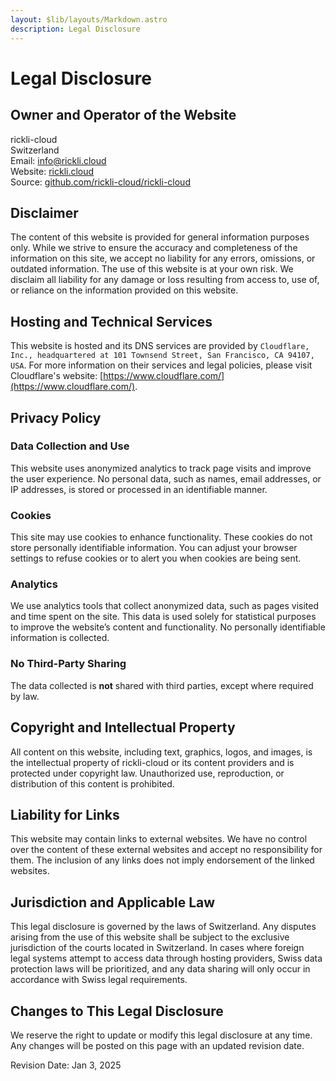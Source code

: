 ```yaml
---
layout: $lib/layouts/Markdown.astro
description: Legal Disclosure
---
```


# Legal Disclosure

## Owner and Operator of the Website

rickli-cloud  
Switzerland  
Email: [info@rickli.cloud](mailto:info@rickli.cloud)  
Website: [rickli.cloud](https://rickli.cloud)  
Source: [github.com/rickli-cloud/rickli-cloud](https://github.com/rickli-cloud/rickli-cloud)

## Disclaimer

The content of this website is provided for general information purposes only. While we strive to ensure the accuracy and completeness of the information on this site, we accept no liability for any errors, omissions, or outdated information. The use of this website is at your own risk. We disclaim all liability for any damage or loss resulting from access to, use of, or reliance on the information provided on this website.

## Hosting and Technical Services

This website is hosted and its DNS services are provided by `Cloudflare, Inc., headquartered at 101 Townsend Street, San Francisco, CA 94107, USA`. For more information on their services and legal policies, please visit Cloudflare's website: [https://www.cloudflare.com/](https://www.cloudflare.com/).

## Privacy Policy

### Data Collection and Use

This website uses anonymized analytics to track page visits and improve the user experience. No personal data, such as names, email addresses, or IP addresses, is stored or processed in an identifiable manner.

### Cookies

This site may use cookies to enhance functionality. These cookies do not store personally identifiable information. You can adjust your browser settings to refuse cookies or to alert you when cookies are being sent.

### Analytics

We use analytics tools that collect anonymized data, such as pages visited and time spent on the site. This data is used solely for statistical purposes to improve the website’s content and functionality. No personally identifiable information is collected.

### No Third-Party Sharing

The data collected is **not** shared with third parties, except where required by law.

## Copyright and Intellectual Property

All content on this website, including text, graphics, logos, and images, is the intellectual property of rickli-cloud or its content providers and is protected under copyright law. Unauthorized use, reproduction, or distribution of this content is prohibited.

## Liability for Links

This website may contain links to external websites. We have no control over the content of these external websites and accept no responsibility for them. The inclusion of any links does not imply endorsement of the linked websites.

## Jurisdiction and Applicable Law

This legal disclosure is governed by the laws of Switzerland. Any disputes arising from the use of this website shall be subject to the exclusive jurisdiction of the courts located in Switzerland. In cases where foreign legal systems attempt to access data through hosting providers, Swiss data protection laws will be prioritized, and any data sharing will only occur in accordance with Swiss legal requirements.

## Changes to This Legal Disclosure

We reserve the right to update or modify this legal disclosure at any time. Any changes will be posted on this page with an updated revision date.

Revision Date: Jan 3, 2025
